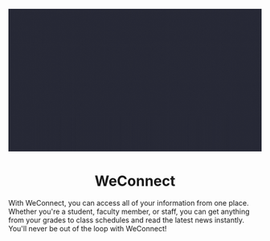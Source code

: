 
![WeConnect Animated Logo](https://github.com/MarbertMataverde/WeConnect/blob/main/assets/gifs/readme/weconnect_readme.gif)
<h1 align="center">WeConnect</h1>

With WeConnect, you can access all of your information from one place. Whether you're a student, faculty member, or staff, you can get anything from your grades to class schedules and read the latest news instantly. You'll never be out of the loop with WeConnect!
